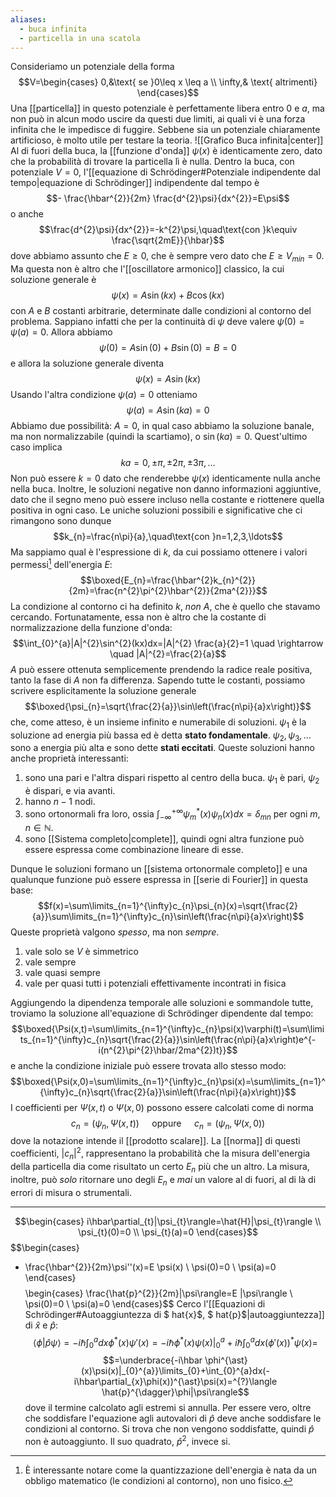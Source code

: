 ```yaml
---
aliases:
  - buca infinita
  - particella in una scatola
---
```

Consideriamo un potenziale della forma
$$V=\begin{cases}
0,&\text{ se }0\leq x \leq a \\
\infty,& \text{ altrimenti}
\end{cases}$$
Una [[particella]] in questo potenziale è perfettamente libera entro $0$ e $a$, ma non può in alcun modo uscire da questi due limiti, ai quali vi è una forza infinita che le impedisce di fuggire. Sebbene sia un potenziale chiaramente artificioso, è molto utile per testare la teoria.
![[Grafico Buca infinita|center]]
Al di fuori della buca, la [[funzione d'onda]] $\psi(x)$ è identicamente zero, dato che la probabilità di trovare la particella lì è nulla. Dentro la buca, con potenziale $V=0$, l'[[equazione di Schrödinger#Potenziale indipendente dal tempo|equazione di Schrödinger]] indipendente dal tempo è
$$- \frac{\hbar^{2}}{2m} \frac{d^{2}\psi}{dx^{2}}=E\psi$$
o anche
$$\frac{d^{2}\psi}{dx^{2}}=-k^{2}\psi,\quad\text{con }k\equiv \frac{\sqrt{2mE}}{\hbar}$$
dove abbiamo assunto che $E\geq0$, che è sempre vero dato che $E\geq V_{min}=0$. Ma questa non è altro che l'[[oscillatore armonico]] classico, la cui soluzione generale è
$$\psi(x)=A\sin(kx)+B\cos(kx)$$
con $A$ e $B$ costanti arbitrarie, determinate dalle condizioni al contorno del problema. Sappiano infatti che per la continuità di $\psi$ deve valere $\psi(0)=\psi(a)=0$. Allora abbiamo
$$\psi(0)=A\sin(0)+B\sin(0)=B=0$$
e allora la soluzione generale diventa
$$\psi(x)=A\sin(kx)$$
Usando l'altra condizione $\psi(a)=0$ otteniamo
$$\psi(a)=A\sin(ka)=0$$
Abbiamo due possibilità: $A=0$, in qual caso abbiamo la soluzione banale, ma non normalizzabile (quindi la scartiamo), o $\sin(ka)=0$. Quest'ultimo caso implica
$$ka=0,\pm\pi,\pm2\pi,\pm3\pi,\ldots$$
Non può essere $k=0$ dato che renderebbe $\psi(x)$ identicamente nulla anche nella buca. Inoltre, le soluzioni negative non danno informazioni aggiuntive, dato che il segno meno può essere incluso nella costante e riottenere quella positiva in ogni caso. Le uniche soluzioni possibili e significative che ci rimangono sono dunque
$$k_{n}=\frac{n\pi}{a},\quad\text{con }n=1,2,3,\ldots$$
Ma sappiamo qual è l'espressione di $k$, da cui possiamo ottenere i valori permessi[^1] dell'energia $E$:
$$\boxed{E_{n}=\frac{\hbar^{2}k_{n}^{2}}{2m}=\frac{n^{2}\pi^{2}\hbar^{2}}{2ma^{2}}}$$
La condizione al contorno ci ha definito $k$, *non* $A$, che è quello che stavamo cercando. Fortunatamente, essa non è altro che la costante di normalizzazione della funzione d'onda:
$$\int_{0}^{a}|A|^{2}\sin^{2}(kx)dx=|A|^{2} \frac{a}{2}=1 \quad \rightarrow \quad |A|^{2}=\frac{2}{a}$$
$A$ può essere ottenuta semplicemente prendendo la radice reale positiva, tanto la fase di $A$ non fa differenza. Sapendo tutte le costanti, possiamo scrivere esplicitamente la soluzione generale
$$\boxed{\psi_{n}=\sqrt{\frac{2}{a}}\sin\left(\frac{n\pi}{a}x\right)}$$
che, come atteso, è un insieme infinito e numerabile di soluzioni. $\psi_{1}$ è la soluzione ad energia più bassa ed è detta **stato fondamentale**. $\psi_{2},\psi_{3},\ldots$ sono a energia più alta e sono dette **stati eccitati**. Queste soluzioni hanno anche proprietà interessanti:
1. sono una pari e l'altra dispari rispetto al centro della buca. $\psi_{1}$ è pari, $\psi_{2}$ è dispari, e via avanti.
2. hanno $n-1$ nodi.
3. sono ortonormali fra loro, ossia $\int_{-\infty}^{+\infty}\psi_{m}^{*}(x)\psi_{n}(x)dx=\delta_{mn}$ per ogni $m, n\in\mathbb{N}$.
4. sono [[Sistema completo|complete]], quindi ogni altra funzione può essere espressa come combinazione lineare di esse.

Dunque le soluzioni formano un [[sistema ortonormale completo]] e una qualunque funzione può essere espressa in [[serie di Fourier]] in questa base:
$$f(x)=\sum\limits_{n=1}^{\infty}c_{n}\psi_{n}(x)=\sqrt{\frac{2}{a}}\sum\limits_{n=1}^{\infty}c_{n}\sin\left(\frac{n\pi}{a}x\right)$$
Queste proprietà valgono *spesso*, ma non *sempre*.
1. vale solo se $V$ è simmetrico
2. vale sempre
3. vale quasi sempre
4. vale per quasi tutti i potenziali effettivamente incontrati in fisica

Aggiungendo la dipendenza temporale alle soluzioni e sommandole tutte, troviamo la soluzione all'equazione di Schrödinger dipendente dal tempo:
$$\boxed{\Psi(x,t)=\sum\limits_{n=1}^{\infty}c_{n}\psi(x)\varphi(t)=\sum\limits_{n=1}^{\infty}c_{n}\sqrt{\frac{2}{a}}\sin\left(\frac{n\pi}{a}x\right)e^{-i(n^{2}\pi^{2}\hbar/2ma^{2})t}}$$
e anche la condizione iniziale può essere trovata allo stesso modo:
$$\boxed{\Psi(x,0)=\sum\limits_{n=1}^{\infty}c_{n}\psi(x)=\sum\limits_{n=1}^{\infty}c_{n}\sqrt{\frac{2}{a}}\sin\left(\frac{n\pi}{a}x\right)}$$
I coefficienti per $\Psi(x,t)$ o $\Psi(x,0)$ possono essere calcolati come di norma
$$c_{n}=(\psi_{n},\Psi(x,t))\quad\text{ oppure }\quad c_{n}=(\psi_{n},\Psi(x,0))$$
dove la notazione intende il [[prodotto scalare]]. La [[norma]] di questi coefficienti, $|c_{n}|^{2}$, rappresentano la probabilità che la misura dell'energia della particella dia come risultato un certo $E_{n}$ più che un altro. La misura, inoltre, può *solo* ritornare uno degli $E_{n}$ e *mai* un valore al di fuori, al di là di errori di misura o strumentali.

---
$$\begin{cases}
i\hbar\partial_{t}|\psi_{t}\rangle=\hat{H}|\psi_{t}\rangle \\
\psi_{t}(0)=0 \\
\psi_{t}(a)=0
\end{cases}$$
$$\begin{cases}
- \frac{\hbar^{2}}{2m}\psi''(x)=E \psi(x) \\
\psi(0)=0 \\
\psi(a)=0
\end{cases}$$
$$\begin{cases}
\frac{\hat{p}^{2}}{2m}|\psi\rangle=E |\psi\rangle \\
\psi(0)=0 \\
\psi(a)=0
\end{cases}$$
Cerco l'[[Equazioni di Schrödinger#Autoaggiuntezza di $ hat{x}$, $ hat{p}$|autoaggiuntezza]] di $\hat{x}$ e $\hat{p}$:
$$\langle \phi|\hat{p}\psi\rangle=-i\hbar\int_{0}^{a}dx \phi^{\ast}(x)\psi'(x)=-i\hbar \phi^{\ast}(x)\psi(x)|^{a}_{0}+i\hbar\int_{0}^{a}dx (\phi'(x))^{\ast}\psi(x)=$$
$$=\underbrace{-i\hbar \phi^{\ast}(x)\psi(x)|_{0}^{a}}\limits_{0}+\int_{0}^{a}dx(-i\hbar\partial_{x}\phi(x))^{\ast}\psi(x)=^{?}\langle \hat{p}^{\dagger}\phi|\psi\rangle$$
dove il termine calcolato agli estremi si annulla. Per essere vero, oltre che soddisfare l'equazione agli autovalori di $\hat{p}$ deve anche soddisfare le condizioni al contorno. Si trova che non vengono soddisfatte, quindi $\hat{p}$ non è autoaggiunto. Il suo quadrato, $\hat{p}^{2}$, invece si.

[^1]: È interessante notare come la quantizzazione dell'energia è nata da un obbligo matematico (le condizioni al contorno), non uno fisico.